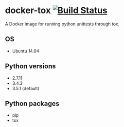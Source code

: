 # docker-tox [![Build Status](https://travis-ci.org/shushen/tox.svg?branch=master)](https://travis-ci.org/shushen/tox)

A Docker image for running python unittests through tox.

## OS

* Ubuntu 14.04

## Python versions

* 2.7.11
* 3.4.3
* 3.5.1 (default)

## Python packages

* pip
* tox
